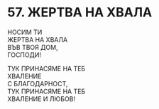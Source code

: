 # 57. ЖЕРТВА НА ХВАЛА  
  
НОСИМ ТИ  
ЖЕРТВА НА ХВАЛА  
ВЪВ ТВОЯ ДОМ,  
ГОСПОДИ!  
  
ТУК ПРИНАСЯМЕ НА ТЕБ  
ХВАЛЕНИЕ  
С БЛАГОДАРНОСТ,  
ТУК ПРИНАСЯМЕ НА ТЕБ  
ХВАЛЕНИЕ И ЛЮБОВ!  


<DownloadsButton pdf="/pdf/57-zhertva-na-hvala.pdf" />

<DownloadChordsButton pdf="/chords/57-zhertva-na-hvala_akord.pdf"/>
